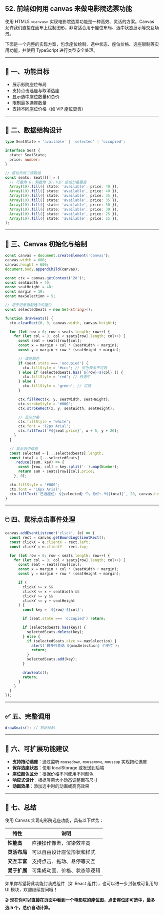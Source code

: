 ## 52. 前端如何用 canvas 来做电影院选票功能

使用 HTML5 `<canvas>` 实现电影院选票功能是一种高效、灵活的方案。Canvas 允许我们直接在画布上绘制图形，非常适合用于座位布局、选中状态展示等交互场景。

下面是一个完整的实现方案，包含座位绘制、选中状态、座位价格、选座限制等实用功能，并使用 TypeScript 进行类型安全处理。

---

## 🎥 一、功能目标

- 展示影院座位布局
- 支持点击选座与取消选座
- 显示选中座位数量和总价
- 限制最多选座数量
- 支持不同座位价格（如 VIP 座位更贵）

---

## 🧩 二、数据结构设计

```typescript
type SeatState = 'available' | 'selected' | 'occupied';

interface Seat {
  state: SeatState;
  price: number;
}

// 座位布局二维数组
const seats: Seat[][] = [
  // 行数为 8，列数为 10，VIP 座位价格更高
  Array(10).fill({ state: 'available', price: 40 }),
  Array(10).fill({ state: 'available', price: 40 }),
  Array(10).fill({ state: 'available', price: 35 }),
  Array(10).fill({ state: 'available', price: 35 }),
  Array(10).fill({ state: 'available', price: 30 }),
  Array(10).fill({ state: 'available', price: 30 }),
  Array(10).fill({ state: 'available', price: 25 }),
  Array(10).fill({ state: 'available', price: 25 }),
];
```

---

## 🎨 三、Canvas 初始化与绘制

```typescript
const canvas = document.createElement('canvas');
canvas.width = 800;
canvas.height = 600;
document.body.appendChild(canvas);

const ctx = canvas.getContext('2d')!;
const seatWidth = 40;
const seatHeight = 40;
const margin = 10;
const maxSelection = 5;

// 用于记录当前选中的座位
const selectedSeats = new Set<string>();

function drawSeats() {
  ctx.clearRect(0, 0, canvas.width, canvas.height);

  for (let row = 0; row < seats.length; row++) {
    for (let col = 0; col < seats[row].length; col++) {
      const seat = seats[row][col];
      const x = margin + col * (seatWidth + margin);
      const y = margin + row * (seatHeight + margin);

      // 填充颜色
      if (seat.state === 'occupied') {
        ctx.fillStyle = '#ccc'; // 灰色表示不可选
      } else if (selectedSeats.has(`${row}-${col}`)) {
        ctx.fillStyle = 'red'; // 已选中
      } else {
        ctx.fillStyle = 'green'; // 可选
      }

      ctx.fillRect(x, y, seatWidth, seatHeight);
      ctx.strokeStyle = '#000';
      ctx.strokeRect(x, y, seatWidth, seatHeight);

      // 显示价格
      ctx.fillStyle = 'white';
      ctx.font = '12px Arial';
      ctx.fillText(`¥${seat.price}`, x + 5, y + 20);
    }
  }

  // 显示选中信息
  const selected = [...selectedSeats].length;
  const total = [...selectedSeats]
    .reduce((sum, key) => {
      const [row, col] = key.split('-').map(Number);
      return sum + seats[row][col].price;
    }, 0);

  ctx.fillStyle = '#000';
  ctx.font = '16px Arial';
  ctx.fillText(`已选座位: ${selected} 个，总价: ¥${total}`, 20, canvas.height - 30);
}
```

---

## 🖱️ 四、鼠标点击事件处理

```typescript
canvas.addEventListener('click', (e) => {
  const rect = canvas.getBoundingClientRect();
  const clickX = e.clientX - rect.left;
  const clickY = e.clientY - rect.top;

  for (let row = 0; row < seats.length; row++) {
    for (let col = 0; col < seats[row].length; col++) {
      const seat = seats[row][col];
      const x = margin + col * (seatWidth + margin);
      const y = margin + row * (seatHeight + margin);

      if (
        clickX >= x &&
        clickX <= x + seatWidth &&
        clickY >= y &&
        clickY <= y + seatHeight
      ) {
        const key = `${row}-${col}`;

        if (seat.state === 'occupied') return;

        if (selectedSeats.has(key)) {
          selectedSeats.delete(key);
        } else {
          if (selectedSeats.size >= maxSelection) {
            alert(`最多只能选 ${maxSelection} 个座位`);
            return;
          }
          selectedSeats.add(key);
        }

        drawSeats();
        return;
      }
    }
  }
});
```

---

## ✅ 五、完整调用

```typescript
drawSeats(); // 初始绘制
```

---

## 🧠 六、可扩展功能建议

- **支持拖动选座**：通过监听 `mousedown`, `mousemove`, `mouseup` 实现拖动选座
- **保存选座状态**：使用 localStorage 或发送到后端
- **座位颜色区分**：根据价格不同使用不同颜色
- **响应式设计**：根据屏幕大小动态调整画布尺寸
- **动画效果**：添加选中时的动画或高亮效果

---

## 📌 七、总结

使用 Canvas 实现电影院选座功能，具有以下优势：

| 特性 | 说明 |
|------|------|
| **性能高** | 直接操作像素，渲染效率高 |
| **灵活布局** | 可以自由设计座位形状和样式 |
| **交互丰富** | 支持点击、拖动、悬停等交互 |
| **易于扩展** | 可集成动画、价格、状态等逻辑 |

如果你希望将此功能封装成组件（如 React 组件），也可以进一步封装成可复用的 UI 模块，欢迎继续提问哦！

🎬 **现在你可以直接在页面中看到一个电影院的座位图，点击座位即可选中，最多选 5 个，总价自动计算。**

